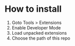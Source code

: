 How to install
=======

  1. Goto Tools > Extensions
  2. Enable Developer Mode
  3. Load unpacked extensions
  4. Choose the path of this repo
